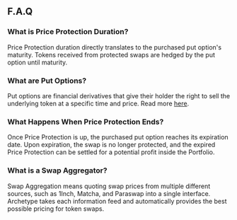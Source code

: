 ## F.A.Q

### What is Price Protection Duration?

Price Protection duration directly translates to the purchased put option's maturity. Tokens received from protected swaps are hedged by the put option until maturity.

### What are Put Options?

Put options are financial derivatives that give their holder the right to sell the underlying token at a specific time and price. Read more [here](https://academy.premia.blue/).

### What Happens When Price Protection Ends?

Once Price Protection is up, the purchased put option reaches its expiration date. Upon expiration, the swap is no longer protected, and the expired Price Protection can be settled for a potential profit inside the Portfolio.

### What is a Swap Aggregator?

Swap Aggregation means quoting swap prices from multiple different sources, such as 1Inch, Matcha, and Paraswap into a single interface. Archetype takes each information feed and automatically provides the best possible pricing for token swaps.

###
